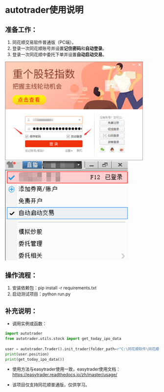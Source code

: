 # autotrader使用说明

## 准备工作：

1. 同花顺交易软件普通版（PC端）。
2. 登录一次同花顺账号并设置**记住密码**和**自动登录**。
3. 登录一次同花顺中委托下单并设置**自动启动交易**。



<img src=".\static\image-20230602200233562.png" alt="image-20230602200233562" style="zoom: 50%;" /><img src=".\static\image-20230602205535490.png" alt="image-20230602205535490"  />



## 操作流程：

1. 安装依赖包：pip install -r requirements.txt
2. 启动测试项目：python run.py

## 补充说明：

- 调用实例或函数：

```python
import autotrader
from autotrader.utils.stock import get_today_ipo_data

user = autotrader.Trader().init_trader(folder_path=r"C:\同花顺软件\同花顺")
print(user.position)
print(get_today_ipo_data())

```

- 使用方法与easytrader使用一致，easytrader使用文档：https://easytrader.readthedocs.io/zh/master/usage/

  

- 该项目仅支持同花顺普通版，仅供学习。

